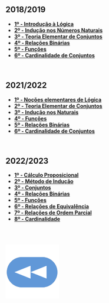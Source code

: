 ## 2018/2019
* [**1º - Introdução à Lógica**](1.L%C3%B3gica.pdf)
* [**2º - Indução nos Números Naturais**](2.InduNatur.pdf)
* [**3º - Teoria Elementar de Conjuntos**](3.Conjuntos.pdf)
* [**4º - Relações Binárias**](4.RelBin.pdf)
* [**5º - Funções**](5.Func.pdf)
* [**6º - Cardinalidade de Conjuntos**](6.Cardin.pdf)

<br>

## 2021/2022
* [**1º - Noções elementares de Lógica**](1-Logica.pdf)
* [**2º - Teoria Elementar de Conjuntos**](2-Conjuntos.pdf)
* [**3º - Indução nos Naturais**](3-Inducao.pdf)
* [**4º -  Funções**](4-Funcoes.pdf)
* [**5º - Relações Binárias**](5-Relacoes.pdf)
* [**6º - Cardinalidade de Conjuntos**](6-Cardinalidade.pdf)

<br>

## 2022/2023
* [**1º - Cálculo Proposicional**](1~calc-prop.pdf)
* [**2º - Método de Indução**](2~inducao.pdf)
* [**3º - Conjuntos**](3~conjuntos.pdf)
* [**4º - Relações Binárias**](4~relacoes.pdf)
* [**5º - Funções**](5~funções.pdf)
* [**6º - Relações de Equivalência**](6~equivalencia.pdf)
* [**7º - Relações de Ordem Parcial**](7~rop.pdf)
* [**8º - Cardinalidade**](8~card.pdf)

<br><br>

[![retroceder](https://raw.githubusercontent.com/David81820/Recursos-LCC/main/Rewind.png)](https://david81820.github.io/Recursos-LCC/1ano/1sem/TM)